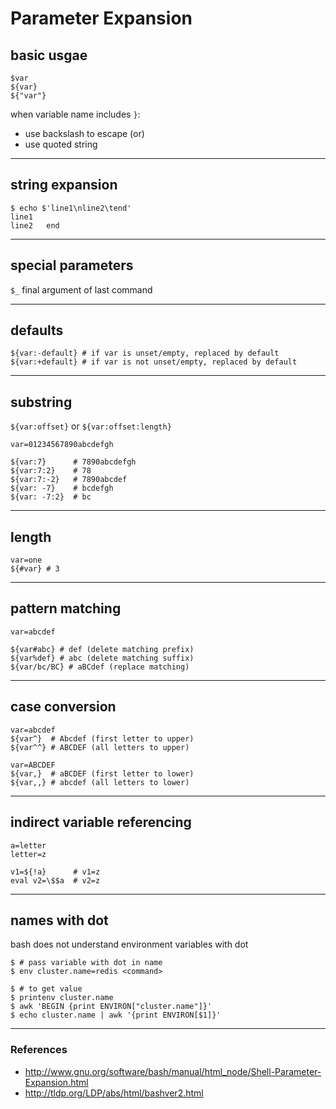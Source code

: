 # Parameter Expansion

## basic usgae
```
$var
${var}
${"var"}
```
when variable name includes `}`:
- use backslash to escape (or)
- use quoted string

---

## string expansion

```
$ echo $'line1\nline2\tend'
line1
line2   end
```

---

## special parameters

`$_` final argument of last command

---

## defaults
```
${var:-default} # if var is unset/empty, replaced by default
${var:+default} # if var is not unset/empty, replaced by default
```

---

## substring

`${var:offset}` or `${var:offset:length}`

```
var=01234567890abcdefgh

${var:7}      # 7890abcdefgh
${var:7:2}    # 78
${var:7:-2}   # 7890abcdef
${var: -7}    # bcdefgh
${var: -7:2}  # bc
```

---

## length

```
var=one
${#var} # 3
```

---

## pattern matching

```
var=abcdef

${var#abc} # def (delete matching prefix)
${var%def} # abc (delete matching suffix)
${var/bc/BC} # aBCdef (replace matching)
```

---

## case conversion

```
var=abcdef
${var^}  # Abcdef (first letter to upper)
${var^^} # ABCDEF (all letters to upper)

var=ABCDEF
${var,}  # aBCDEF (first letter to lower)
${var,,} # abcdef (all letters to lower)
```

---

## indirect variable referencing

```
a=letter
letter=z

v1=${!a}      # v1=z
eval v2=\$$a  # v2=z
```

---

## names with dot

bash does not understand environment variables with dot

```
$ # pass variable with dot in name
$ env cluster.name=redis <command>

$ # to get value
$ printenv cluster.name
$ awk 'BEGIN {print ENVIRON["cluster.name"]}'
$ echo cluster.name | awk '{print ENVIRON[$1]}'
```

---

### References

* <http://www.gnu.org/software/bash/manual/html_node/Shell-Parameter-Expansion.html> 
* <http://tldp.org/LDP/abs/html/bashver2.html>

